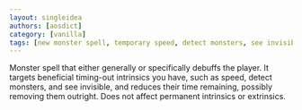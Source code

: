```yaml
---
layout: singleidea
authors: [aosdict]
category: [vanilla]
tags: [new monster spell, temporary speed, detect monsters, see invisible, intrinsics]
---
```

Monster spell that either generally or specifically debuffs the player. It targets beneficial timing-out intrinsics you have, such as speed, detect monsters, and see invisible, and reduces their time remaining, possibly removing them outright. Does not affect permanent intrinsics or extrinsics.
